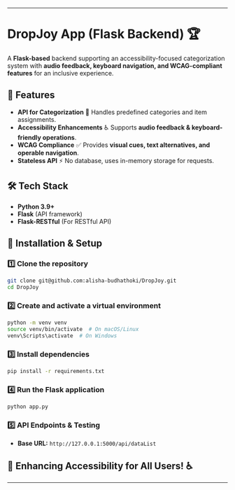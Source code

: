 
---

# **DropJoy App (Flask Backend)** 🏆  

A **Flask-based** backend supporting an accessibility-focused categorization system with **audio feedback, keyboard navigation, and WCAG-compliant features** for an inclusive experience.  

## 🚀 **Features**  
- **API for Categorization** 📂 Handles predefined categories and item assignments.  
- **Accessibility Enhancements** ♿ Supports **audio feedback & keyboard-friendly operations**.  
- **WCAG Compliance** ✅ Provides **visual cues, text alternatives, and operable navigation**.  
- **Stateless API** ⚡ No database, uses in-memory storage for requests.  

## 🛠 **Tech Stack**  
- **Python 3.9+**  
- **Flask** (API framework)  
- **Flask-RESTful** (For RESTful API)  

## 📌 **Installation & Setup**  

### **1️⃣ Clone the repository**  
```sh
git clone git@github.com:alisha-budhathoki/DropJoy.git
cd DropJoy
```

### **2️⃣ Create and activate a virtual environment**  
```sh
python -m venv venv
source venv/bin/activate  # On macOS/Linux
venv\Scripts\activate  # On Windows
```

### **3️⃣ Install dependencies**  
```sh
pip install -r requirements.txt
```

### **4️⃣ Run the Flask application**  
```sh
python app.py
```

### **5️⃣ API Endpoints & Testing**  
- **Base URL:** `http://127.0.0.1:5000/api/dataList`  

## 🚀 **Enhancing Accessibility for All Users!** ♿  

---
